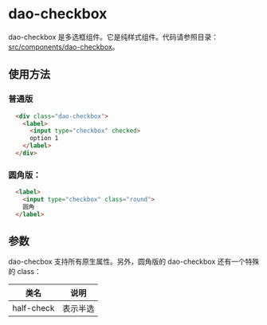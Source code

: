 # dao-checkbox

dao-checkbox 是多选框组件。它是纯样式组件。代码请参照目录：[src/components/dao-checkbox](../src/components/dao-checkbox)。

## 使用方法

### 普通版

```HTML
  <div class="dao-checkbox">
    <label>
      <input type="checkbox" checked>
      option 1
    </label>
  </div>
```

### 圆角版：

```HTML
  <label>
    <input type="checkbox" class="round">
    圆角
  </label>
```

## 参数
dao-checbox 支持所有原生属性。另外，圆角版的 dao-checkbox 还有一个特殊的 class：

| 类名      | 说明       |
| ------- | ----------- |
| half-check  | 表示半选 |
